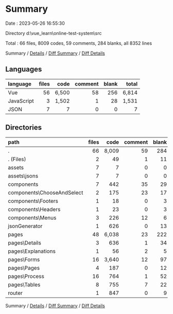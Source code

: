 # Summary

Date : 2023-05-26 16:55:30

Directory d:\\vue_learn\\online-test-system\\src

Total : 66 files,  8009 codes, 59 comments, 284 blanks, all 8352 lines

Summary / [Details](details.md) / [Diff Summary](diff.md) / [Diff Details](diff-details.md)

## Languages
| language | files | code | comment | blank | total |
| :--- | ---: | ---: | ---: | ---: | ---: |
| Vue | 56 | 6,500 | 58 | 256 | 6,814 |
| JavaScript | 3 | 1,502 | 1 | 28 | 1,531 |
| JSON | 7 | 7 | 0 | 0 | 7 |

## Directories
| path | files | code | comment | blank | total |
| :--- | ---: | ---: | ---: | ---: | ---: |
| . | 66 | 8,009 | 59 | 284 | 8,352 |
| . (Files) | 2 | 49 | 1 | 11 | 61 |
| assets | 7 | 7 | 0 | 0 | 7 |
| assets\\jsons | 7 | 7 | 0 | 0 | 7 |
| components | 7 | 442 | 35 | 29 | 506 |
| components\\ChooseAndSelect | 2 | 175 | 23 | 17 | 215 |
| components\\Footers | 1 | 18 | 0 | 3 | 21 |
| components\\Headers | 1 | 23 | 0 | 3 | 26 |
| components\\Menus | 3 | 226 | 12 | 6 | 244 |
| jsonGenerator | 1 | 626 | 0 | 13 | 639 |
| pages | 48 | 6,038 | 23 | 222 | 6,283 |
| pages\\Details | 3 | 636 | 1 | 34 | 671 |
| pages\\Explanations | 1 | 56 | 2 | 5 | 63 |
| pages\\Forms | 16 | 3,640 | 12 | 97 | 3,749 |
| pages\\Pages | 4 | 187 | 0 | 12 | 199 |
| pages\\Process | 16 | 764 | 1 | 52 | 817 |
| pages\\Tables | 8 | 755 | 7 | 22 | 784 |
| router | 1 | 847 | 0 | 9 | 856 |

Summary / [Details](details.md) / [Diff Summary](diff.md) / [Diff Details](diff-details.md)